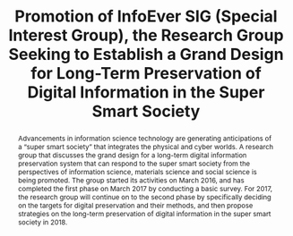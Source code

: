 ---
abstract: Advancements in information science technology are generating anticipations
  of a “super smart society” that integrates the physical and cyber worlds. A research
  group that discusses the grand design for a long-term digital information preservation
  system that can respond to the super smart society from the perspectives of information
  science, materials science and social science is being promoted. The group started
  its activities on March 2016, and has completed the first phase on March 2017 by
  conducting a basic survey. For 2017, the research group will continue on to the
  second phase by specifically deciding on the targets for digital preservation and
  their methods, and then propose strategies on the long-term preservation of digital
  information in the super smart society in 2018.
creators:
- Nojima, Hideo
- Kasahara, Shoji
- Minato, Kotaro
date: null
document_url: https://services.phaidra.univie.ac.at/api/object/o:931133/download
grand_parent: iPRES
institutions: []
keywords:
- kyoto
- poster
landing_page_url: https://phaidra.univie.ac.at/o:931133
language: eng
layout: publication
license: CC BY-SA 4.0 International
notes_url: null
parent: iPRES 2017
publication_type: paper
size: 22038
slides_url: null
source_name: iPRES
title: Promotion of InfoEver SIG (Special Interest Group), the Research Group Seeking
  to Establish a Grand Design for Long-Term Preservation of Digital Information in
  the Super Smart Society
year: 2017
---